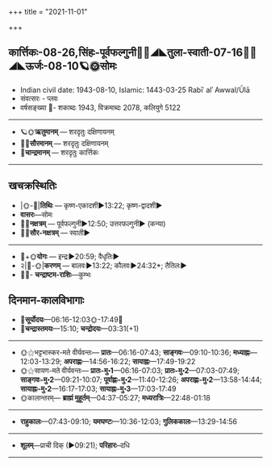 +++
title = "2021-11-01"

+++
## कार्त्तिकः-08-26,सिंहः-पूर्वफल्गुनी🌛🌌◢◣तुला-स्वाती-07-16🌌🌞◢◣ऊर्जः-08-10🪐🌞सोमः
- Indian civil date: 1943-08-10, Islamic: 1443-03-25 Rabīʿ alʾ Awwal/Ūlā
- संवत्सरः - प्लवः
- वर्षसङ्ख्या 🌛- शकाब्दः 1943, विक्रमाब्दः 2078, कलियुगे 5122
___________________
- 🪐🌞**ऋतुमानम्** — शरदृतुः दक्षिणायनम्
- 🌌🌞**सौरमानम्** — शरदृतुः दक्षिणायनम्
- 🌛**चान्द्रमानम्** — शरदृतुः कार्त्तिकः
___________________


## खचक्रस्थितिः
- |🌞-🌛|**तिथिः** — कृष्ण-एकादशी►13:22; कृष्ण-द्वादशी►  
- **वासरः**—सोमः  
- 🌌🌛**नक्षत्रम्** — पूर्वफल्गुनी►12:50; उत्तरफल्गुनी► (कन्या)  
- 🌌🌞**सौर-नक्षत्रम्** — स्वाती►  
___________________
- 🌛+🌞**योगः** — इन्द्रः►20:59; वैधृतिः►  
- २|🌛-🌞|**करणम्** — बालवः►13:22; कौलवः►24:32*; तैतिलः►  
- 🌌🌛- **चन्द्राष्टम-राशिः**—कुम्भः  


## दिनमान-कालविभागाः
- 🌅**सूर्योदयः**—06:16-12:03🌞️-17:49🌇  
- 🌛**चन्द्रास्तमयः**—15:10; **चन्द्रोदयः**—03:31(+1)  
___________________
- 🌞⚝भट्टभास्कर-मते वीर्यवन्तः— **प्रातः**—06:16-07:43; **साङ्गवः**—09:10-10:36; **मध्याह्नः**—12:03-13:29; **अपराह्णः**—14:56-16:22; **सायाह्नः**—17:49-19:22  
- 🌞⚝सायण-मते वीर्यवन्तः— **प्रातः-मु॰1**—06:16-07:03; **प्रातः-मु॰2**—07:03-07:49; **साङ्गवः-मु॰2**—09:21-10:07; **पूर्वाह्णः-मु॰2**—11:40-12:26; **अपराह्णः-मु॰2**—13:58-14:44; **सायाह्नः-मु॰2**—16:17-17:03; **सायाह्नः-मु॰3**—17:03-17:49  
- 🌞कालान्तरम्— **ब्राह्मं मुहूर्तम्**—04:37-05:27; **मध्यरात्रिः**—22:48-01:18  
___________________
- **राहुकालः**—07:43-09:10; **यमघण्टः**—10:36-12:03; **गुलिककालः**—13:29-14:56  
___________________
- **शूलम्**—प्राची दिक् (►09:21); **परिहारः**–दधि  
___________________
